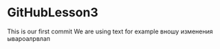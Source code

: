 # GitHubLesson3

This is our first commit
We are using text for example
вношу изменения 
ывароалрвлап
